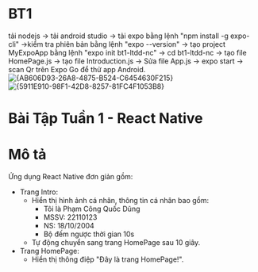 # BT1
tải nodejs -> tải android studio -> tải expo bằng lệnh "npm install -g expo-cli" ->kiểm tra phiên bản bằng lệnh "expo --version" -> tạo project MyExpoApp bằng lệnh "expo init bt1-ltdd-nc" -> cd bt1-ltdd-nc -> tạo file HomePage.js -> tạo file Introduction.js -> Sửa file App.js -> expo start -> scan Qr trên Expo Go để thử app Android.
![{AB606D93-26A8-4875-B524-C6454630F215}](https://github.com/user-attachments/assets/02f2f0b6-a5f7-4ac0-9e1a-628d34f4a7aa)
![{5911E910-98F1-42D8-8257-81FC4F1053B8}](https://github.com/user-attachments/assets/3c77d6db-ff03-49eb-a905-7534e6ae197d)
# Bài Tập Tuần 1 - React Native
# Mô tả
Ứng dụng React Native đơn giản gồm:
- Trang Intro:
  - Hiển thị hình ảnh cá nhân, thông tin cá nhân bao gồm:
    - Tôi là Phạm Công Quốc Dũng
    - MSSV: 22110123
    - NS: 18/10/2004
    - Bộ đếm ngược thời gian 10s 
  - Tự động chuyển sang trang HomePage sau 10 giây.
- Trang HomePage:
  - Hiển thị thông điệp "Đây là trang HomePage!".
